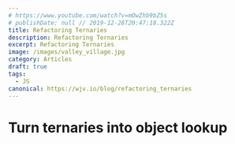 ```yaml
---
# https://www.youtube.com/watch?v=mOwZhb9bZ5s
# publishDate: null // 2019-12-28T20:47:18.322Z
title: Refactoring Ternaries
description: Refactoring Ternaries
excerpt: Refactoring Ternaries
image: /images/valley_village.jpg
category: Articles
draft: true
tags:
  - JS
canonical: https://wjv.io/blog/refactoring_ternaries
---
```


# Turn ternaries into object lookup
